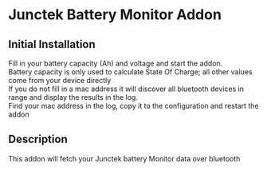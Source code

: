 # Junctek Battery Monitor Addon

## Initial Installation
Fill in your battery capacity (Ah) and voltage and start the addon.<br>
Battery capacity is only used to calculate State Of Charge; all other values come from your device directly<br>
If you do not fill in a mac address it will discover all bluetooth devices in range and display the results in the log.<br>
Find your mac address in the log, copy it to the configuration and restart the addon

## Description
This addon will fetch your Junctek battery Monitor data over bluetooth